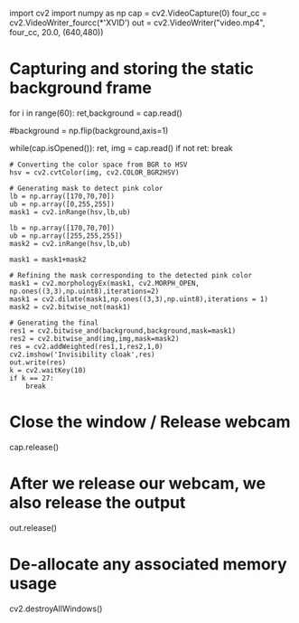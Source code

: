 import cv2
import numpy as np
cap = cv2.VideoCapture(0)
four_cc = cv2.VideoWriter_fourcc(*'XVID')
out = cv2.VideoWriter("video.mp4", four_cc, 20.0, (640,480))

# Capturing and storing the static background frame
for i in range(60):
	ret,background = cap.read()

#background = np.flip(background,axis=1)
	
while(cap.isOpened()):
	ret, img = cap.read()
	if not ret:
		break
	
	# Converting the color space from BGR to HSV
	hsv = cv2.cvtColor(img, cv2.COLOR_BGR2HSV)

	# Generating mask to detect pink color
	lb = np.array([170,70,70])
	ub = np.array([0,255,255])
	mask1 = cv2.inRange(hsv,lb,ub)

	lb = np.array([170,70,70])
	ub = np.array([255,255,255])
	mask2 = cv2.inRange(hsv,lb,ub)

	mask1 = mask1+mask2

	# Refining the mask corresponding to the detected pink color
	mask1 = cv2.morphologyEx(mask1, cv2.MORPH_OPEN, np.ones((3,3),np.uint8),iterations=2)
	mask1 = cv2.dilate(mask1,np.ones((3,3),np.uint8),iterations = 1)
	mask2 = cv2.bitwise_not(mask1)

	# Generating the final 
	res1 = cv2.bitwise_and(background,background,mask=mask1)
	res2 = cv2.bitwise_and(img,img,mask=mask2)
	res = cv2.addWeighted(res1,1,res2,1,0)
	cv2.imshow('Invisibility cloak',res)
	out.write(res)
	k = cv2.waitKey(10)
	if k == 27:
		break
# Close the window / Release webcam 
cap.release() 
  
# After we release our webcam, we also release the output 
out.release()
  
# De-allocate any associated memory usage  
cv2.destroyAllWindows() 
